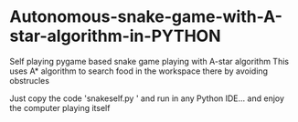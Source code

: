 # Autonomous-snake-game-with-A-star-algorithm-in-PYTHON
Self playing pygame based snake game playing with A-star algorithm
This uses A* algorithm to search food in the workspace there by avoiding obstrucles

Just copy the code 'snakeself.py ' and run in any Python IDE... and enjoy the computer playing itself


